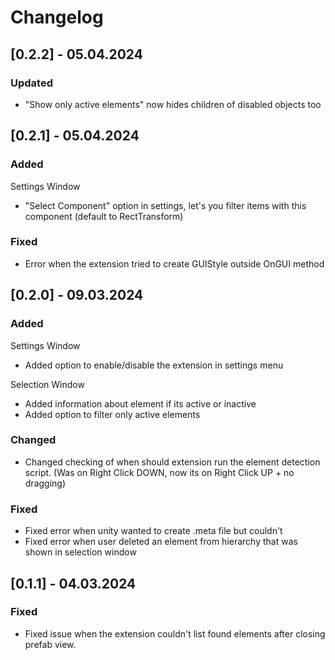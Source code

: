# Changelog

## [0.2.2] - 05.04.2024

### Updated

-   "Show only active elements" now hides children of disabled objects too

## [0.2.1] - 05.04.2024

### Added

Settings Window

-   "Select Component" option in settings, let's you filter items with this component (default to RectTransform)

### Fixed

-   Error when the extension tried to create GUIStyle outside OnGUI method

## [0.2.0] - 09.03.2024

### Added

Settings Window

-   Added option to enable/disable the extension in settings menu

Selection Window

-   Added information about element if its active or inactive
-   Added option to filter only active elements

### Changed

-   Changed checking of when should extension run the element detection script. (Was on Right Click DOWN, now its on Right Click UP + no dragging)

### Fixed

-   Fixed error when unity wanted to create .meta file but couldn't
-   Fixed error when user deleted an element from hierarchy that was shown in selection window

## [0.1.1] - 04.03.2024

### Fixed

-   Fixed issue when the extension couldn't list found elements after closing prefab view.
